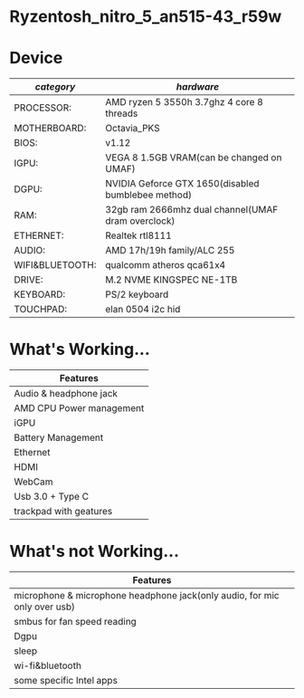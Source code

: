 # Ryzentosh_nitro_5_an515-43_r59w
<h1>Device</h1>      


| *category*  | *hardware*  |
| ------------- | ------------- |
| PROCESSOR:    | AMD ryzen 5 3550h 3.7ghz 4 core 8 threads             |<br>
|MOTHERBOARD:   | Octavia_PKS                                           |<br>
|BIOS:          | v1.12                                                 |<br>
|IGPU:          | VEGA 8 1.5GB VRAM(can be changed on UMAF)             |<br>
|DGPU:          | NVIDIA Geforce GTX 1650(disabled bumblebee method)<br>|
|RAM:           | 32gb ram 2666mhz dual channel(UMAF dram overclock)<br>|
|ETHERNET:      | Realtek rtl8111                                       |<br>
|AUDIO:         | AMD 17h/19h family/ALC 255                                |<br>
|WIFI&BLUETOOTH:| qualcomm atheros qca61x4                              |<br>
|DRIVE:         | M.2 NVME KINGSPEC NE-1TB                              |<br>
|KEYBOARD:      | PS/2 keyboard                                         |<br>
|TOUCHPAD:      | elan 0504 i2c hid

<h1>What's Working...</h1>

| Features  |
| ------------- |
|Audio & headphone jack|
|AMD CPU Power management|
|iGPU|
|Battery Management|
|Ethernet|
|HDMI|
|WebCam|
|Usb 3.0 + Type C|
|trackpad with geatures|


<h1>What's not Working...</h1>

| Features  |
| ------------- |
|microphone & microphone headphone jack(only audio, for mic only over usb)|
|smbus for fan speed reading|
|Dgpu|
|sleep|
|wi-fi&bluetooth|
|some specific Intel apps|